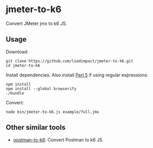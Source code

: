 # jmeter-to-k6

Convert JMeter jmx to k6 JS.

## Usage

Download:

```shell
git clone https://github.com/loadimpact/jmeter-to-k6.git
cd jmeter-to-k6
```

Install dependencies. Also install [Perl 5][1] if using regular expressions:

```shell
npm install
npm install --global browserify
./bundle
```

Convert:

```shell
node bin/jmeter-to-k6.js example/full.jmx
```

[1]: https://www.perl.org/get.html

## Other similar tools

- [postman-to-k6](https://github.com/loadimpact/postman-to-k6/): Convert
  Postman to k6 JS.

